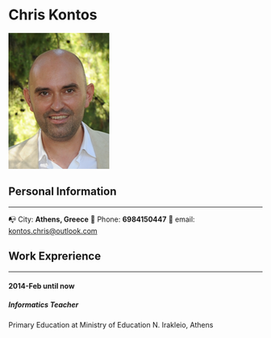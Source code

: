 # Chris Kontos
![Image of Chris](my-logo-10.png)

## Personal Information
---
:mailbox_with_no_mail: City: **Athens, Greece** :iphone: Phone: **6984150447** :email: email: kontos.chris@outlook.com
  
## Work Exprerience
---
#### 2014-Feb until now
##### Informatics Teacher
Primary Education at Ministry of Education
N. Irakleio, Athens
